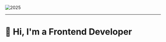 ![2025](https://github.com/user-attachments/assets/d4c13cbd-d8a9-40d3-b93f-c91fceab74fe)

---
# 👋 Hi, I'm a Frontend Developer
